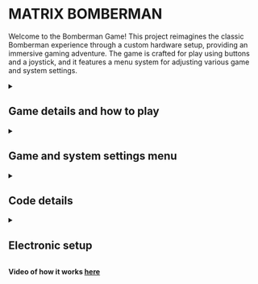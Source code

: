 # __MATRIX BOMBERMAN__ <br>

Welcome to the Bomberman Game! This project reimagines the classic Bomberman experience through a custom hardware setup, providing an immersive gaming adventure. The game is crafted for play using buttons and a joystick, and it features a menu system for adjusting various game and system settings.




<details>
  <summary><h2>Game details and how to play</h2></summary>

    In this section, you'll find game details on how to play MATRIX BOMBERMAN. Understand the basic rules, controls, and how to strategically place bombs in the timeless Bomberman style.
    

 * GAME OBJECTIVE
      The goal of the game is to destroy all the walls, strategically placing bombs so that the player does not lose his life.

 * PLAYER:
      In this dynamic gaming experience, players are easily identifiable by their distinctive slow blinking. Tha player can navigate thorugh spaces without walls. Despite their inability to pass through walls, players possess the power to destroy them using two distinct types of bombs. The small bomb is deployable at any time, while the large bomb becomes available only after reaching a specific score. Both bombs are visually marked by a rapid blink, signaling their impending explosion.

  -MAP:
      At the start of each new game, the game map undergoes a dynamic transformation. Walls are randomly positioned, creating a unique and challenging environment. Walls can be categorized into two types: those susceptible to both bomb types, easily identified by their steady appearance, and those exclusively destructible by the large bomb, distinguished by an intense, rapid blink.

  -BOMBS:
      The primary objective is to strategically demolish all walls by placing bombs. The arsenal includes a small bomb, deployable at the player's discretion, and a large bomb, unlocked only after achieving a specific score. Both bombs are visually marked by a rapid blink.


  -Controls:
      Player movements are seamlessly controlled through a joystick, providing precision in navigating the game environment. The small bomb can be activated with a press of the joystick button, while the large bomb requires a deliberate press of a separate, dedicated button.

  -Audio Experience:
      Throughout the game, players are accompanied by specific sounds that enhance the gaming experience. These sounds, representative of in-game actions, can be customized to personal preference, allowing players to toggle them on or off in the settings under the sound-specific option.
  
  
  
</details>

<details>
<summary><h2>Game and system settings menu</h2>
</summary>

    Explore the menu system designed for MATRIX BOMBERMAN. This section provides insights into adjusting game settings and discover system settings for customizing display options, sound preferences, and control mappings.

  - Main Menu has three options:
        Start Game -> starts the game
        Settings -> enters Sub Menu
        About -> gives relevant info about the game
  - Sub Menu has the following option
        Matrix Brightness
        LCD Brightness
        Best Scores
        Reset Scores
        Sound
        Back to Main Menu

</details>

<details>

<summary><h2>Code details</h2></summary>
   
  The following libraries have been used:

     "LiquidCrystal.h"

     "LedControl.h" 

     "EEPROM.h"
  
__More about the code here [here](https://github.com/andreeadv/Matrix-Project/blob/master/matrix_project.ino)__

</details>
<details>
<summary><h2>Electronic setup</h2></summary>

![matrix_project](https://github.com/andreeadv/Matrix-Project/assets/91892810/6178fe89-f66c-4572-bbac-e93569046246)

</details>


__Video of how it works [here](https://youtube.com/shorts/eV0GxsFZj0g?feature=share)__


